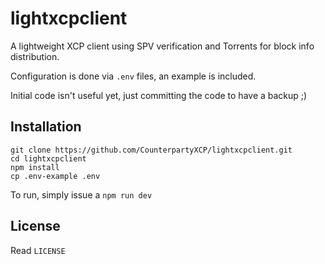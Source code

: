 # lightxcpclient

A lightweight XCP client using SPV verification and Torrents for block info distribution.

Configuration is done via `.env` files, an example is included.

Initial code isn't useful yet, just committing the code to have a backup ;)

## Installation

```
git clone https://github.com/CounterpartyXCP/lightxcpclient.git
cd lightxcpclient
npm install
cp .env-example .env
```

To run, simply issue a `npm run dev`

## License

Read `LICENSE`
